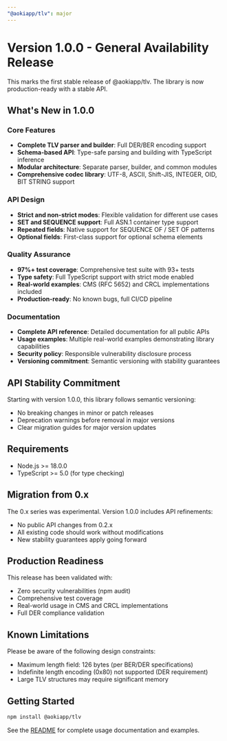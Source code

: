 ```yaml
---
"@aokiapp/tlv": major
---
```


# Version 1.0.0 - General Availability Release

This marks the first stable release of @aokiapp/tlv. The library is now production-ready with a stable API.

## What's New in 1.0.0

### Core Features
- **Complete TLV parser and builder**: Full DER/BER encoding support
- **Schema-based API**: Type-safe parsing and building with TypeScript inference
- **Modular architecture**: Separate parser, builder, and common modules
- **Comprehensive codec library**: UTF-8, ASCII, Shift-JIS, INTEGER, OID, BIT STRING support

### API Design
- **Strict and non-strict modes**: Flexible validation for different use cases
- **SET and SEQUENCE support**: Full ASN.1 container type support
- **Repeated fields**: Native support for SEQUENCE OF / SET OF patterns
- **Optional fields**: First-class support for optional schema elements

### Quality Assurance
- **97%+ test coverage**: Comprehensive test suite with 93+ tests
- **Type safety**: Full TypeScript support with strict mode enabled
- **Real-world examples**: CMS (RFC 5652) and CRCL implementations included
- **Production-ready**: No known bugs, full CI/CD pipeline

### Documentation
- **Complete API reference**: Detailed documentation for all public APIs
- **Usage examples**: Multiple real-world examples demonstrating library capabilities
- **Security policy**: Responsible vulnerability disclosure process
- **Versioning commitment**: Semantic versioning with stability guarantees

## API Stability Commitment

Starting with version 1.0.0, this library follows semantic versioning:
- No breaking changes in minor or patch releases
- Deprecation warnings before removal in major versions
- Clear migration guides for major version updates

## Requirements
- Node.js >= 18.0.0
- TypeScript >= 5.0 (for type checking)

## Migration from 0.x

The 0.x series was experimental. Version 1.0.0 includes API refinements:
- No public API changes from 0.2.x
- All existing code should work without modifications
- New stability guarantees apply going forward

## Production Readiness

This release has been validated with:
- Zero security vulnerabilities (npm audit)
- Comprehensive test coverage
- Real-world usage in CMS and CRCL implementations
- Full DER compliance validation

## Known Limitations

Please be aware of the following design constraints:
- Maximum length field: 126 bytes (per BER/DER specifications)
- Indefinite length encoding (0x80) not supported (DER requirement)
- Large TLV structures may require significant memory

## Getting Started

```bash
npm install @aokiapp/tlv
```

See the [README](../README.md) for complete usage documentation and examples.
